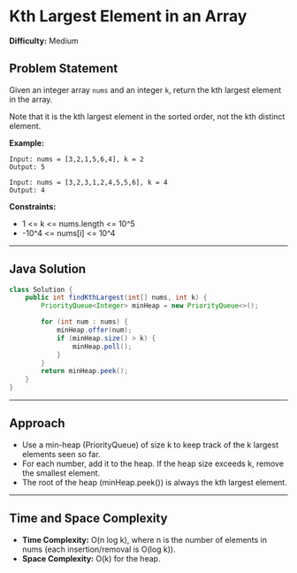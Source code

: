 # Kth Largest Element in an Array

**Difficulty:** Medium

## Problem Statement
Given an integer array `nums` and an integer `k`, return the kth largest element in the array.

Note that it is the kth largest element in the sorted order, not the kth distinct element.

**Example:**
```
Input: nums = [3,2,1,5,6,4], k = 2
Output: 5

Input: nums = [3,2,3,1,2,4,5,5,6], k = 4
Output: 4
```

**Constraints:**
- 1 <= k <= nums.length <= 10^5
- -10^4 <= nums[i] <= 10^4

---

## Java Solution
```java
class Solution {
    public int findKthLargest(int[] nums, int k) {
        PriorityQueue<Integer> minHeap = new PriorityQueue<>();

        for (int num : nums) {
            minHeap.offer(num);
            if (minHeap.size() > k) {
                minHeap.poll();
            }
        }
        return minHeap.peek();
    }
}
```

---

## Approach
- Use a min-heap (PriorityQueue) of size k to keep track of the k largest elements seen so far.
- For each number, add it to the heap. If the heap size exceeds k, remove the smallest element.
- The root of the heap (minHeap.peek()) is always the kth largest element.

---

## Time and Space Complexity
- **Time Complexity:** O(n log k), where n is the number of elements in nums (each insertion/removal is O(log k)).
- **Space Complexity:** O(k) for the heap.
